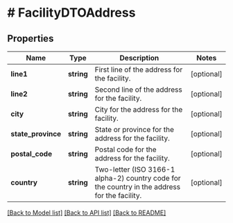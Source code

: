 # # FacilityDTOAddress

## Properties

Name | Type | Description | Notes
------------ | ------------- | ------------- | -------------
**line1** | **string** | First line of the address for the facility. | [optional]
**line2** | **string** | Second line of the address for the facility. | [optional]
**city** | **string** | City for the address for the facility. | [optional]
**state_province** | **string** | State or province for the address for the facility. | [optional]
**postal_code** | **string** | Postal code for the address for the facility. | [optional]
**country** | **string** | Two-letter (ISO 3166-1 alpha-2) country code for the country in the address for the facility. | [optional]

[[Back to Model list]](../../README.md#models) [[Back to API list]](../../README.md#endpoints) [[Back to README]](../../README.md)
